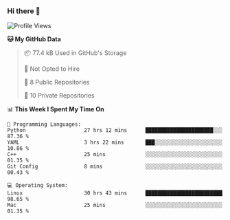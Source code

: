 ### Hi there 👋

<!--
**huayuan4396/huayuan4396** is a ✨ _special_ ✨ repository because its `README.md` (this file) appears on your GitHub profile.

Here are some ideas to get you started:

- 🔭 I’m currently working on ...
- 🌱 I’m currently learning ...
- 👯 I’m looking to collaborate on ...
- 🤔 I’m looking for help with ...
- 💬 Ask me about ...
- 📫 How to reach me: ...
- 😄 Pronouns: ...
- ⚡ Fun fact: ...
-->

<!--START_SECTION:waka-->
![Profile Views](http://img.shields.io/badge/Profile%20Views-14-blue)

**🐱 My GitHub Data** 

> 📦 77.4 kB Used in GitHub's Storage 
 > 
> 🚫 Not Opted to Hire
 > 
> 📜 8 Public Repositories 
 > 
> 🔑 10 Private Repositories 
 > 
📊 **This Week I Spent My Time On** 

```text
💬 Programming Languages: 
Python                   27 hrs 12 mins      ██████████████████████░░░   87.36 % 
YAML                     3 hrs 22 mins       ███░░░░░░░░░░░░░░░░░░░░░░   10.86 % 
C++                      25 mins             ░░░░░░░░░░░░░░░░░░░░░░░░░   01.35 % 
Git Config               8 mins              ░░░░░░░░░░░░░░░░░░░░░░░░░   00.43 % 

💻 Operating System: 
Linux                    30 hrs 43 mins      █████████████████████████   98.65 % 
Mac                      25 mins             ░░░░░░░░░░░░░░░░░░░░░░░░░   01.35 % 
```


<!--END_SECTION:waka-->
